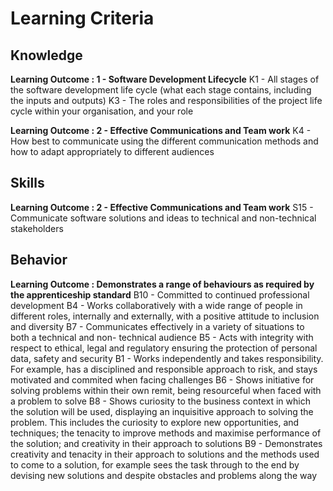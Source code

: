 
# Learning Criteria

## Knowledge

**Learning Outcome : 1 - Software Development Lifecycle**
K1 - All stages of the software development life cycle (what each stage contains, including the inputs and outputs)
K3 - The roles and responsibilities of the project life cycle within your organisation, and your role

**Learning Outcome : 2 - Effective Communications and Team work**
K4 - How best to communicate using the different communication methods and how to adapt appropriately to different audiences

## Skills

**Learning Outcome : 2 - Effective Communications and Team work**
S15 - Communicate software solutions and ideas to technical and non-technical stakeholders

## Behavior

**Learning Outcome : Demonstrates a range of behaviours as required by the apprenticeship standard**
B10 - Committed to continued professional development
B4 - Works collaboratively with a wide range of people in different roles, internally and externally, with a positive attitude to inclusion and diversity
B7 - Communicates effectively in a variety of situations to both a technical and non- technical audience
B5 - Acts with integrity with respect to ethical, legal and regulatory ensuring the protection of personal data, safety and security
B1 - Works independently and takes responsibility. For example, has a disciplined and responsible approach to risk, and stays motivated and commited when facing challenges
B6 - Shows initiative for solving problems within their own remit, being resourceful when faced with a problem to solve
B8 - Shows curiosity to the business context in which the solution will be used, displaying an inquisitive approach to solving the problem. This includes the curiosity to explore new opportunities, and techniques; the tenacity to improve methods and maximise performance of the solution; and creativity in their approach to solutions
B9 - Demonstrates creativity and tenacity in their approach to solutions and the methods used to come to a solution, for example sees the task through to the end by devising new solutions and despite obstacles and problems along the way
